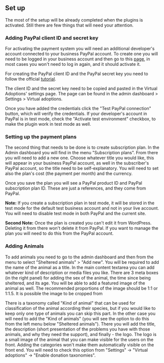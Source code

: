 ## Set up
The most of the setup will be already completed when the plugins is activated. Still there are few things that will need your attention.

### Adding PayPal client ID and secret key
For activating the payment system you will need an additional developer's account connected to your business PayPal account. To create one you will need to be logged in your business account and then go to this [page](https://developer.paypal.com/signup/), in most cases you won't need to log in again, and it should activate it.

For creating the PayPal client ID and the PayPal secret key you need to follow the official [tutorial](https://www.paypal.com/us/cshelp/article/how-do-i-create-rest-api-credentials-ts1949).

The client ID and the secret key need to be copied and pasted in the Virtual Adoptions' settings page. The page can be found in the admin dashboard > Settings > Virtual adoptions.

Once you have added the credentials click the "Test PayPal connection" button, which will verify the credentials. If your developer's account in PayPal is in test mode, check the "Activate test environment" checkbox, to make the plugin work in test mode as well.

### Setting up the payment plans
The second thing that needs to be done is to create subscription plan. In the Admin dashboard you will find in the menu "Subscription plans". From there you will need to add a new one. Choose whatever title you would like, this will appear in your business PayPal account, as well in the subscriber's PayPal account, so the title need to be self-explanatory. You will need to set also the plan's cost (the payment per month) and the currency. 

Once you save the plan you will see a PayPal product ID and PayPal subscription plan ID. These are just a references, and they come from PayPal.

**Note:** If you create a subscription plan in test mode, it will be stored in the test mode for the default test business account and not in your live account. You will need to disable test mode in both PayPal and the current site.

**Second Note:** Once the plan is created you can't edit it from WordPress. Deleting it from there won't delete it from PayPal. If you want to manage the plan you will need to do this from the PayPal account.

### Adding Animals
To add animals you need to go to the admin dashboard and then from the menu to select "Sheltered animals" > "Add new". You will be required to add the name of the animal as a title. In the main content textarea you can add whatever kind of description or media files you like. There are 3 meta boxes (in the right panel) for adding the sex of the animal, the time since being sheltered, and its age. You will be able to add a featured image of the animal as well. The recommended proportions of the image should be 1:1 or 1:1.5. It is possible the image to be cropped from  

There is a taxonomy called "Kind of animal" that can be used for classification of the animal according their species, but if you would like to keep only one type of animals you can skip this part. In the other case you will need to add the "Kind of animals" (you will see the option to do this from the left menu below "Sheltered animals"). There you will add the title, the description (short presentation of the problems you have with those animals, and why they need the support), and finally - the logo. The logo is a small image of the animal that you can make visible for the users on the front. Adding the categories won't make them automatically visible on the front end. You will need to check this option from "Settings" -> "Virtual adoptions"  -> "Enable donation taxonomies".
